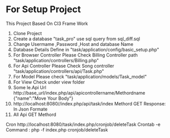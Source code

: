 # For Setup Project
 This Project Based On CI3 Frame Work
1. Clone Project
2.  Create a database "task_pro" use sql query from sql_diff.sql
3. Change Usermame ,Password ,Host and database Name
4. Database Details Define in   "task/application/config/basic_setup.php"
5. For Browser Controller Please Check  Billing Controller path "task/application/controllers/Billing.php"
6. For Api Controller Please Check Song controller "task/application/controllers/api/Task.php"
7. For Model Please check  "task/application/models/Task_model"
8. For View Check under view folder
9. Some Ie.Api Url http://base_url/index.php/api/apicontrollername/Methordname
	{"name":"Move Your Body"}
10. http://localhost:8080//index.php/api/task/index
Methord GET
Response: 
In Json Formate
11. All Api GET Methord


Cron
http://localhost:8080/task/index.php/cronjob/deleteTask
Crontab -e
Command : php -f index.php cronjob/deleteTask

